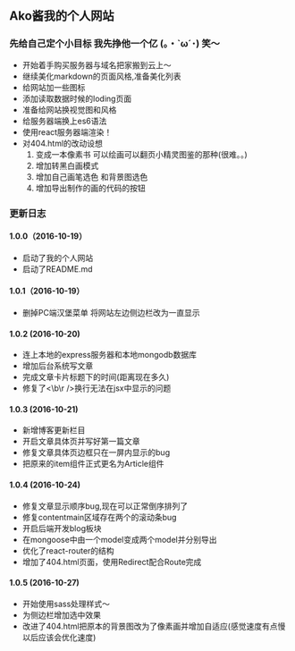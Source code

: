 ## Ako酱我的个人网站

### 先给自己定个小目标 我先挣他一个亿 \(｡・`ω´･\) 笑～
 * 开始着手购买服务器与域名把家搬到云上～
 * 继续美化markdown的页面风格,准备美化列表
 * 给网站加一些图标  
 * 添加读取数据时候的loding页面
 * 准备给网站换视觉图和风格
 * 给服务器端换上es6语法
 * 使用react服务器端渲染！
 * 对404.html的改动设想
   1. 变成一本像素书 可以绘画可以翻页小精灵图鉴的那种(很难。。)
   2. 增加转黑白画模式
   3. 增加自己画笔选色 和背景图选色
   4. 增加导出制作的画的代码的按钮


### 更新日志
#### 1.0.0（2016-10-19）
 * 启动了我的个人网站
 * 启动了README.md

#### 1.0.1（2016-10-19）
 * 删掉PC端汉堡菜单 将网站左边侧边栏改为一直显示

#### 1.0.2 (2016-10-20)
 * 连上本地的express服务器和本地mongodb数据库
 * 增加后台系统写文章
 * 完成文章卡片标题下的时间(距离现在多久)
 * 修复了\<\b\r \/\>换行无法在jsx中显示的问题

#### 1.0.3 (2016-10-21)
 * 新增博客更新栏目
 * 开启文章具体页并写好第一篇文章
 * 修复文章具体页边框只在一屏内显示的bug
 * 把原来的item组件正式更名为Article组件

#### 1.0.4 (2016-10-24)
 * 修复文章显示顺序bug,现在可以正常倒序排列了
 * 修复contentmain区域存在两个的滚动条bug
 * 开启后端开发blog板块
 * 在mongoose中由一个model变成两个model并分别导出
 * 优化了react-router的结构
 * 增加了404.html页面，使用Redirect配合Route完成

#### 1.0.5 (2016-10-27)
 * 开始使用sass处理样式～
 * 为侧边栏增加选中效果
 * 改进了404.html把原本的背景图改为了像素画并增加自适应(感觉速度有点慢以后应该会优化速度)
